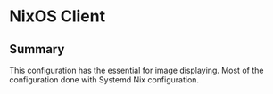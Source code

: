 # NixOS Client

## Summary

This configuration has the essential for image displaying. Most of the configuration done with Systemd Nix configuration.


